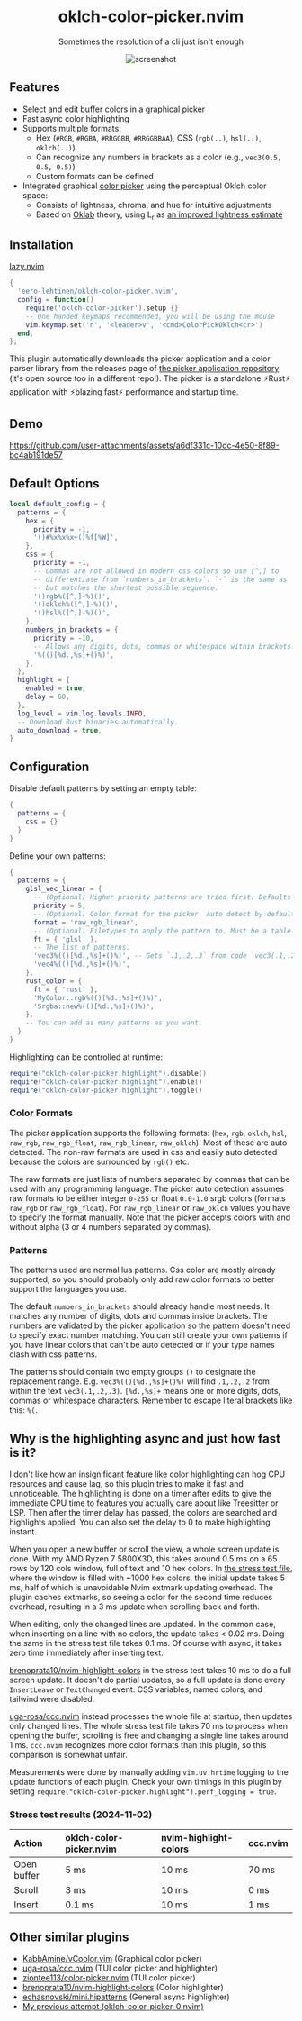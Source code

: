 <h1 align="center">oklch-color-picker.nvim</h1>

<p align="center">Sometimes the resolution of a cli just isn't enough</p>

<p align="center" width="100%"> 
  <img src="https://github.com/user-attachments/assets/8b6b8e8a-1b5a-4ea8-b4cb-0df8dc2d7377" alt="screenshot">
</p>

## Features

- Select and edit buffer colors in a graphical picker
- Fast async color highlighting
- Supports multiple formats:
  - Hex (`#RGB`, `#RGBA`, `#RRGGBB`, `#RRGGBBAA`), CSS (`rgb(..)`, `hsl(..)`, `oklch(..)`)
  - Can recognize any numbers in brackets as a color (e.g., `vec3(0.5, 0.5, 0.5)`)
  - Custom formats can be defined
- Integrated graphical [color picker](https://github.com/eero-lehtinen/oklch-color-picker) using the perceptual Oklch color space:
  - Consists of lightness, chroma, and hue for intuitive adjustments
  - Based on [Oklab](https://bottosson.github.io/posts/oklab/) theory, using L<sub>r</sub> as [an improved lightness estimate](https://bottosson.github.io/posts/colorpicker/#intermission---a-new-lightness-estimate-for-oklab)

## Installation

[lazy.nvim](https://github.com/folke/lazy.nvim)

```lua
{
  'eero-lehtinen/oklch-color-picker.nvim',
  config = function()
    require('oklch-color-picker').setup {}
    -- One handed keymaps recommended, you will be using the mouse
    vim.keymap.set('n', '<leader>v', '<cmd>ColorPickOklch<cr>')
  end,
},
```

This plugin automatically downloads the picker application and a color parser library from the releases page of [the picker application repository](https://github.com/eero-lehtinen/oklch-color-picker) (it's open source too in a different repo!). The picker is a standalone ⚡Rust⚡ application with ⚡blazing fast⚡ performance and startup time.

## Demo

https://github.com/user-attachments/assets/a6df331c-10dc-4e50-8f89-bc4ab191de57

## Default Options

```lua
local default_config = {
  patterns = {
    hex = {
      priority = -1,
      '()#%x%x%x+()%f[%W]',
    },
    css = {
      priority = -1,
      -- Commas are not allowed in modern css colors so use [^,] to
      -- differentiate from `numbers_in_brackets`. `-` is the same as `*`,
      -- but matches the shortest possible sequence.
      '()rgb%([^,]-%)()',
      '()oklch%([^,]-%)()',
      '()hsl%([^,]-%)()',
    },
    numbers_in_brackets = {
      priority = -10,
      -- Allows any digits, dots, commas or whitespace within brackets.
      '%(()[%d.,%s]+()%)',
    },
  },
  highlight = {
    enabled = true,
    delay = 60,
  },
  log_level = vim.log.levels.INFO,
  -- Download Rust binaries automatically.
  auto_download = true,
}
```

## Configuration

Disable default patterns by setting an empty table:

```lua
{
  patterns = {
    css = {}
  }
}
```

Define your own patterns:

```lua
{
  patterns = {
    glsl_vec_linear = {
      -- (Optional) Higher priority patterns are tried first. Defaults to 0.
      priority = 5,
      -- (Optional) Color format for the picker. Auto detect by default.
      format = 'raw_rgb_linear',
      -- (Optional) Filetypes to apply the pattern to. Must be a table.
      ft = { 'glsl' },
      -- The list of patterns.
      'vec3%(()[%d.,%s]+()%)', -- Gets `.1,.2,.3` from code `vec3(.1,.2,.3)`
      'vec4%(()[%d.,%s]+()%)',
    },
    rust_color = {
      ft = { 'rust' },
      'MyColor::rgb%(()[%d.,%s]+()%)',
      'Srgba::new%(()[%d.,%s]+()%)',
    },
    -- You can add as many patterns as you want.
  }
}
```

Highlighting can be controlled at runtime:

```lua
require("oklch-color-picker.highlight").disable()
require("oklch-color-picker.highlight").enable()
require("oklch-color-picker.highlight").toggle()
```

### Color Formats

The picker application supports the following formats: (`hex`, `rgb`, `oklch`, `hsl`, `raw_rgb`, `raw_rgb_float`, `raw_rgb_linear`, `raw_oklch`).
Most of these are auto detected. The non-raw formats are used in css and easily auto detected because the colors are surrounded by `rgb()` etc.

The raw formats are just lists of numbers separated by commas that can be used with any programming language. The picker auto detection assumes raw formats to be either integer `0-255` or float `0.0-1.0` srgb colors (formats `raw_rgb` or `raw_rgb_float`). For `raw_rgb_linear` or `raw_oklch` values you have to specify the format manually. Note that the picker accepts colors with and without alpha (3 or 4 numbers separated by commas).

### Patterns

The patterns used are normal lua patterns. Css color are mostly already supported, so you should probably only add raw color formats to better support the languages you use.

The default `numbers_in_brackets` should already handle most needs. It matches any number of digits, dots and commas inside brackets. The numbers are validated by the picker application so the pattern doesn't need to specify exact number matching. You can still create your own patterns if you have linear colors that can't be auto detected or if your type names clash with css patterns.

The patterns should contain two empty groups `()` to designate the replacement range. E.g. `vec3%(()[%d.,%s]+()%)` will find `.1,.2,.2` from within the text `vec3(.1,.2,.3)`. `[%d.,%s]+` means one or more digits, dots, commas or whitespace characters. Remember to escape literal brackets like this: `%(`.

## Why is the highlighting async and just how fast is it?

I don't like how an insignificant feature like color highlighting can hog CPU resources and cause lag, so this plugin tries to make it fast and unnoticeable. The highlighting is done on a timer after edits to give the immediate CPU time to features you actually care about like Treesitter or LSP. Then after the timer delay has passed, the colors are searched and highlights applied. You can also set the delay to 0 to make highlighting instant.

When you open a new buffer or scroll the view, a whole screen update is done. With my AMD Ryzen 7 5800X3D, this takes around 0.5 ms on a 65 rows by 120 cols window, full of text and 10 hex colors. In [the stress test file](./stress_test.txt), where the window is filled with ~1000 hex colors, the initial update takes 5 ms, half of which is unavoidable Nvim extmark updating overhead. The plugin caches extmarks, so seeing a color for the second time reduces overhead, resulting in a 3 ms update when scrolling back and forth.

When editing, only the changed lines are updated. In the common case, when inserting on a line with no colors, the update takes < 0.02 ms. Doing the same in the stress test file takes 0.1 ms. Of course with async, it takes zero time immediately after inserting text.

[brenoprata10/nvim-highlight-colors](https://github.com/brenoprata10/nvim-highlight-colors) in the stress test takes 10 ms to do a full screen update. It doesn't do partial updates, so a full update is done every `InsertLeave` or `TextChanged` event. CSS variables, named colors, and tailwind were disabled.

[uga-rosa/ccc.nvim](https://github.com/uga-rosa/ccc.nvim) instead processes the whole file at startup, then updates only changed lines. The whole stress test file takes 70 ms to process when opening the buffer, scrolling is free and changing a single line takes around 1 ms. `ccc.nvim` recognizes more color formats than this plugin, so this comparison is somewhat unfair.

Measurements were done by manually adding `vim.uv.hrtime` logging to the update functions of each plugin. Check your own timings in this plugin by setting `require("oklch-color-picker.highlight").perf_logging = true`.

### Stress test results (2024-11-02)

| Action      | oklch-color-picker.nvim | nvim-highlight-colors | ccc.nvim |
| :---------- | :---------------------- | :-------------------- | :------- |
| Open buffer | 5 ms                    | 10 ms                 | 70 ms    |
| Scroll      | 3 ms                    | 10 ms                 | 0 ms     |
| Insert      | 0.1 ms                  | 10 ms                 | 1 ms     |

## Other similar plugins

- [KabbAmine/vCoolor.vim](https://github.com/KabbAmine/vCoolor.vim) (Graphical color picker)
- [uga-rosa/ccc.nvim](https://github.com/uga-rosa/ccc.nvim) (TUI color picker and highlighter)
- [ziontee113/color-picker.nvim](https://github.com/ziontee113/color-picker.nvim) (TUI color picker)
- [brenoprata10/nvim-highlight-colors](https://github.com/brenoprata10/nvim-highlight-colors) (Color highlighter)
- [echasnovski/mini.hipatterns](https://github.com/echasnovski/mini.hipatterns) (General async highlighter)
- [My previous attempt (oklch-color-picker-0.nvim)](https://github.com/eero-lehtinen/oklch-color-picker-0.nvim)

